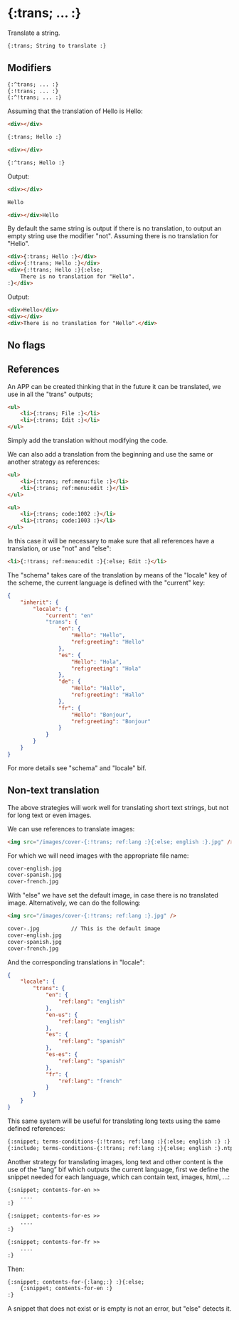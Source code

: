 {:trans; ... :}
===============

Translate a string.

```html
{:trans; String to translate :}
```

Modifiers
---------

```html
{:^trans; ... :}
{:!trans; ... :}
{:^!trans; ... :}
```

Assuming that the translation of Hello is Hello:

```html
<div></div>

{:trans; Hello :}

<div></div>

{:^trans; Hello :}
```

Output:

```html
<div></div>

Hello

<div></div>Hello
```

By default the same string is output if there is no translation, to output an empty string use the modifier "not". Assuming there is no translation for "Hello".

```html
<div>{:trans; Hello :}</div>
<div>{:!trans; Hello :}</div>
<div>{:!trans; Hello :}{:else;
    There is no translation for "Hello".
:}</div>
```

Output:

```html
<div>Hello</div>
<div></div>
<div>There is no translation for "Hello".</div>
```

No flags
--------

References
----------

An APP can be created thinking that in the future it can be translated, we use in all the "trans" outputs;

```html
<ul>
    <li>{:trans; File :}</li>
    <li>{:trans; Edit :}</li>
</ul>
```

Simply add the translation without modifying the code.

We can also add a translation from the beginning and use the same or another strategy as references:

```html
<ul>
    <li>{:trans; ref:menu:file :}</li>
    <li>{:trans; ref:menu:edit :}</li>
</ul>

<ul>
    <li>{:trans; code:1002 :}</li>
    <li>{:trans; code:1003 :}</li>
</ul>
```

In this case it will be necessary to make sure that all references have a translation, or use "not" and "else":

```html
<li>{:!trans; ref:menu:edit :}{:else; Edit :}</li>
```

The "schema" takes care of the translation by means of the "locale" key of the scheme, the current language is defined with the "current" key:

```json
{
    "inherit": {
        "locale": {
            "current": "en"
            "trans": {
                "en": {
                    "Hello": "Hello",
                    "ref:greeting": "Hello"
                },
                "es": {
                    "Hello": "Hola",
                    "ref:greeting": "Hola"
                },
                "de": {
                    "Hello": "Hallo",
                    "ref:greeting": "Hallo"
                },
                "fr": {
                    "Hello": "Bonjour",
                    "ref:greeting": "Bonjour"
                }
            }
        }
    }
}
```

For more details see "schema" and "locale" bif.

Non-text translation
--------------------

The above strategies will work well for translating short text strings, but not for long text or even images.

We can use references to translate images:

```html
<img src="/images/cover-{:!trans; ref:lang :}{:else; english :}.jpg" />
```

For which we will need images with the appropriate file name:

```html
cover-english.jpg
cover-spanish.jpg
cover-french.jpg
```

With "else" we have set the default image, in case there is no translated image. Alternatively, we can do the following:

```html
<img src="/images/cover-{:!trans; ref:lang :}.jpg" />

cover-.jpg          // This is the default image
cover-english.jpg
cover-spanish.jpg
cover-french.jpg
```

And the corresponding translations in "locale":

```json
{
    "locale": {
        "trans": {
            "en": {
                "ref:lang": "english"
            },
            "en-us": {
                "ref:lang": "english"
            },
            "es": {
                "ref:lang": "spanish"
            },
            "es-es": {
                "ref:lang": "spanish"
            },
            "fr": {
                "ref:lang": "french"
            }
        }
    }
}
```

This same system will be useful for translating long texts using the same defined references:

```html
{:snippet; terms-conditions-{:!trans; ref:lang :}{:else; english :} :}
{:include; terms-conditions-{:!trans; ref:lang :}{:else; english :}.ntpl :}
```

Another strategy for translating images, long text and other content is the use of the “lang” bif which outputs the current language, first we define the snippet needed for each language, which can contain text, images, html, ...:

```html
{:snippet; contents-for-en >>
    ....
:}

{:snippet; contents-for-es >>
    ....
:}

{:snippet; contents-for-fr >>
    ....
:}
```

Then:

```html
{:snippet; contents-for-{:lang;:} :}{:else;
    {:snippet; contents-for-en :}
:}
```

A snippet that does not exist or is empty is not an error, but "else" detects it.
